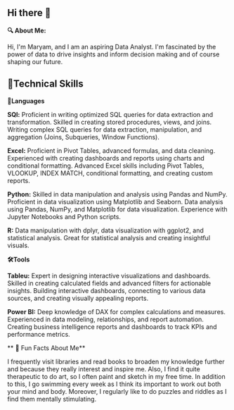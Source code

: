## Hi there 👋


**🔍 About Me:**

Hi, I'm Maryam, and I am an aspiring Data Analyst. I'm fascinated by the power of data to drive insights and inform decision making and of course shaping our future. 

## **🔧Technical Skills**
 
**📂Languages** 

**SQl:**  Proficient in writing optimized SQL queries for data extraction and transformation.
Skilled in creating stored procedures, views, and joins.
Writing complex SQL queries for data extraction, manipulation, and aggregation (Joins, Subqueries, Window Functions).

**Excel:** Proficient in Pivot Tables, advanced formulas, and data cleaning.
Experienced with creating dashboards and reports using charts and conditional formatting.
Advanced Excel skills including Pivot Tables, VLOOKUP, INDEX MATCH, conditional formatting, and creating custom reports.

**Python:** Skilled in data manipulation and analysis using Pandas and NumPy.
Proficient in data visualization using Matplotlib and Seaborn.
Data analysis using Pandas, NumPy, and Matplotlib for data visualization. Experience with Jupyter Notebooks and Python scripts.

**R:** Data manipulation with dplyr, data visualization with ggplot2, and statistical analysis. Great for statistical analysis and creating insightful visuals.

**🛠️Tools**

**Tableu:** Expert in designing interactive visualizations and dashboards.
Skilled in creating calculated fields and advanced filters for actionable insights.
Building interactive dashboards, connecting to various data sources, and creating visually appealing reports.

**Power BI:** Deep knowledge of DAX for complex calculations and measures.
Experienced in data modeling, relationships, and report automation.
Creating business intelligence reports and dashboards to track KPIs and performance metrics.

** 🌟 Fun Facts About Me**

I frequently visit libraries and read books to broaden my knowledge further and because they really interest and inspire me. Also, I find it quite therapeutic to do art, so I often paint and sketch in my free time. In addition to this, I go swimming every week as I think its important to work out both your mind and body. Moreover, I regularly like to do puzzles and riddles as I find them mentally stimulating.

